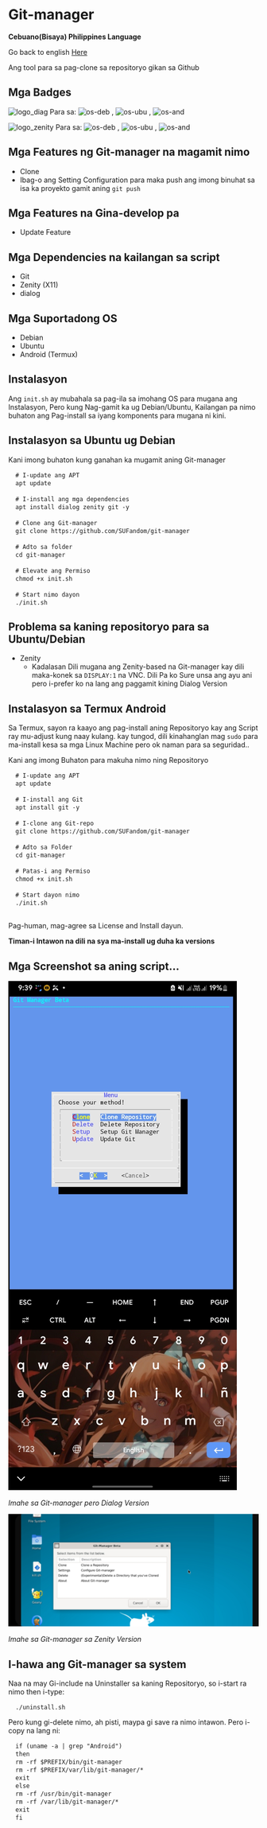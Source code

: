 # Git-manager

**Cebuano(Bisaya) Philippines Language**

Go back to english [Here](/README.md)

Ang tool para sa pag-clone sa repositoryo gikan sa Github

## Mga Badges

![logo_diag](https://img.shields.io/badge/Dialog-Beta--0.3.2a-blue?style=flat-square&logo=gnubash) Para sa: ![os-deb](https://img.shields.io/badge/-Debian-red?style=flat-square&logo=debian) , ![os-ubu](https://img.shields.io/badge/-Ubuntu-orange?style=flat-square&logo=ubuntu) , ![os-and](https://img.shields.io/badge/-Android-yellowgreen?style=flat-square&logo=android)

![logo_zenity](https://img.shields.io/badge/Zenity-Beta--0.2-green?style=flat-square&logo=gnubash) Para sa: ![os-deb](https://img.shields.io/badge/-Debian-red?style=flat-square&logo=debian) , ![os-ubu](https://img.shields.io/badge/-Ubuntu-orange?style=flat-square&logo=ubuntu) , ![os-and](https://img.shields.io/badge/-Android-yellowgreen?style=flat-square&logo=android)

## Mga Features ng Git-manager na magamit nimo

- Clone
- Ibag-o ang Setting Configuration para maka push ang imong binuhat sa isa ka proyekto gamit aning `git push`

## Mga Features na Gina-develop pa

- Update Feature

## Mga Dependencies na kailangan sa script

- Git
- Zenity (X11)
- dialog 

## Mga Suportadong OS

- Debian
- Ubuntu
- Android (Termux)


## Instalasyon

Ang `init.sh` ay mubahala sa pag-ila sa imohang OS para mugana ang Instalasyon, Pero kung Nag-gamit ka ug Debian/Ubuntu, Kailangan pa nimo buhaton ang Pag-install sa iyang komponents para mugana ni kini.

## Instalasyon sa Ubuntu ug Debian

Kani imong buhaton kung ganahan ka mugamit aning Git-manager 

```
  # I-update ang APT
  apt update
  
  # I-install ang mga dependencies
  apt install dialog zenity git -y
  
  # Clone ang Git-manager
  git clone https://github.com/SUFandom/git-manager
  
  # Adto sa folder
  cd git-manager
  
  # Elevate ang Permiso
  chmod +x init.sh 
  
  # Start nimo dayon 
  ./init.sh
```
## Problema sa kaning repositoryo para sa Ubuntu/Debian

- Zenity
    - Kadalasan Dili mugana ang Zenity-based na Git-manager kay dili maka-konek sa `DISPLAY:1` na VNC. Dili Pa ko Sure unsa ang ayu ani pero i-prefer ko na lang ang paggamit kining Dialog Version

## Instalasyon sa Termux Android 

Sa Termux, sayon ra kaayo ang pag-install aning Repositoryo kay ang Script ray mu-adjust kung naay kulang. kay tungod, dili kinahanglan mag `sudo` para ma-install kesa sa mga Linux Machine pero ok naman para sa seguridad..

Kani ang imong Buhaton para makuha nimo ning Repositoryo

```
  # I-update ang APT
  apt update
  
  # I-install ang Git
  apt install git -y
  
  # I-clone ang Git-repo
  git clone https://github.com/SUFandom/git-manager
  
  # Adto sa Folder
  cd git-manager
  
  # Patas-i ang Permiso
  chmod +x init.sh 
  
  # Start dayon nimo
  ./init.sh 
  
```

Pag-human, mag-agree sa License and Install dayun.

**Timan-i Intawon na dili na sya ma-install ug duha ka versions**

## Mga Screenshot sa aning script...

![img-diag](/README_lang/README_lang_asset/dialog-menu.jpg)

*Imahe sa Git-manager pero Dialog Version*

![img-zen](/README_lang/README_lang_asset/zenity-menu.jpg)

*Imahe sa Git-manager sa Zenity Version*

## I-hawa ang Git-manager sa system

Naa na may Gi-include na Uninstaller sa kaning Repositoryo, so i-start ra nimo then i-type:

```
  ./uninstall.sh 
```

Pero kung gi-delete nimo, ah pisti, maypa gi save ra nimo intawon. Pero i-copy na lang ni:

```
  if (uname -a | grep "Android")
  then 
  rm -rf $PREFIX/bin/git-manager
  rm -rf $PREFIX/var/lib/git-manager/*
  exit
  else
  rm -rf /usr/bin/git-manager
  rm -rf /var/lib/git-manager/*
  exit
  fi
```
